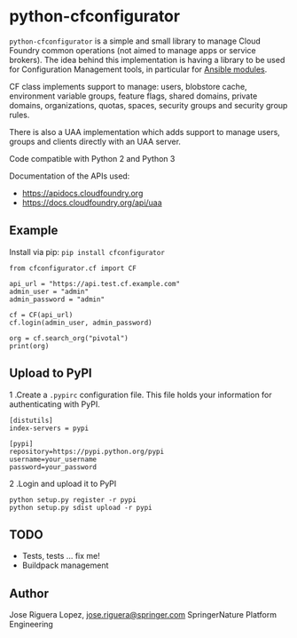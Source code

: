 # python-cfconfigurator

`python-cfconfigurator` is a simple and small library to manage Cloud Foundry
common operations (not aimed to manage apps or service brokers). The idea
behind this implementation is having a library to be used for Configuration
Management tools, in particular for
[Ansible modules](https://github.com/SpringerPE/ansible-modules-cloudfoundry).

CF class implements support to manage: users, blobstore cache, environment
variable groups, feature flags, shared domains, private domains, organizations,
quotas, spaces, security groups and security group rules.

There is also a UAA implementation which adds support to manage users,
groups and clients directly with an UAA server.

Code compatible with Python 2 and Python 3

Documentation of the APIs used:

* https://apidocs.cloudfoundry.org
* https://docs.cloudfoundry.org/api/uaa


## Example

Install via pip: `pip install cfconfigurator`

```
from cfconfigurator.cf import CF

api_url = "https://api.test.cf.example.com"
admin_user = "admin"
admin_password = "admin"

cf = CF(api_url)
cf.login(admin_user, admin_password)

org = cf.search_org("pivotal")
print(org)
```

## Upload to PyPI

1 .Create a `.pypirc` configuration file. This file holds your information for authenticating with PyPI.

   ```
   [distutils]
   index-servers = pypi
   
   [pypi]
   repository=https://pypi.python.org/pypi
   username=your_username
   password=your_password
   ```
2 .Login and upload it to PyPI

   ```
   python setup.py register -r pypi
   python setup.py sdist upload -r pypi
   ```


## TODO

* Tests, tests ... fix me!
* Buildpack management


## Author

Jose Riguera Lopez, jose.riguera@springer.com
SpringerNature Platform Engineering
